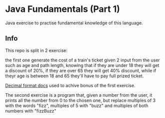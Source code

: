 # Java Fundamentals (Part 1)

Java exercise to practise fundamental knowledge of this language.
## Info
This repo is split in 2 exercise: 

the first one generate the cost of a train's ticket given 2 input from the user such as age and path length, knowing that if they are under 18 they will get a discount of 20%, if they are over 65 they will get 40% discount, while if theyr age is between 18 and 65 they'll have to pay full prized ticket.

[Decimal format docs](https://www.baeldung.com/java-decimalformat) used to achive bonus of the first exercise.

The second exercise is a program that, given a number from the user, it prints all the number from 0 to the chosen one, but replace multiples of 3 with the words "fizz", multiples of 5 with "buzz" and multiples of both numbers with "fizzBuzz"

